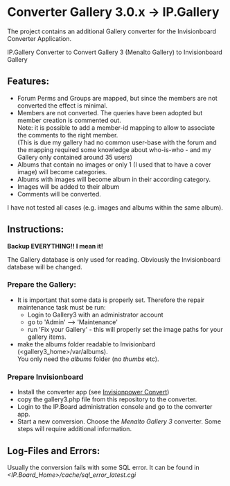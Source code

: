 # Converter Gallery 3.0.x -> IP.Gallery


The project contains an additional Gallery converter for the Invisionboard Converter Application.


IP.Gallery Converter to Convert Gallery 3 (Menalto Gallery) to Invisionboard Gallery

## Features:
-   Forum Perms and Groups are mapped, but since the members are not converted the effect is minimal.
-   Members are not converted. The queries have been adopted but member creation is commented out.  
    Note: it is possible to add a member-id mapping to allow to associate the comments to the right member.  
    (This is due my gallery had no common user-base with the forum and the mapping required some knowledge about
    who-is-who - and my Gallery only contained around 35 users)
-   Albums that contain no images or only 1 (I used that to have a cover image) will become categories.
-   Albums with images will become album in their according category.
-   Images will be added to their album
-   Comments will be converted.
 
I have not tested all cases (e.g. images and albums within the same album).

## Instructions:


**Backup EVERYTHING!! I mean it!** 

The Gallery database is only used for reading. Obviously the Invisionboard database will be changed.

### Prepare the Gallery:

-   It is important that some data is properly set. Therefore the repair maintenance task must be run:
    -   Login to Gallery3 with an administrator account
    -   go to 'Admin' --> 'Maintenance'
    -   run 'Fix your Gallery' - this will properly set the image paths for your gallery items.
-   make the albums folder readable to Invisionbard (<gallery3_home>/var/albums).  
    You only need the *albums* folder (no *thumbs* etc).

### Prepare Invisionboard

- Install the converter app (see [Invisionpower Convert](http://www.invisionpower.com/convert))
- copy the gallery3.php file from this repository to the converter.
- Login to the IP.Board administration console and go to the converter app.
- Start a new conversion. Choose the *Menalto Gallery 3* converter. Some steps will require additional information.

## Log-Files and Errors:

Usually the conversion fails with some SQL error. It can be found in *<IP.Board_Home>/cache/sql_error_latest.cgi*
